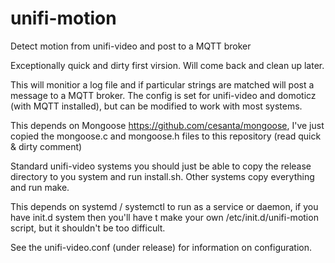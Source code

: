 # unifi-motion
Detect motion from unifi-video and post to a MQTT broker

Exceptionally quick and dirty first virsion.  Will come back and clean up later.

This will monitior a log file and if particular strings are matched will post a message to a MQTT broker.
The config is set for unifi-video and domoticz (with MQTT installed), but can be modified to work with most systems.

This depends on Mongoose https://github.com/cesanta/mongoose, I've just copied the mongoose.c and mongoose.h files to this repository (read quick & dirty comment)

Standard unifi-video systems you should just be able to copy the release directory to you system and run install.sh.
Other systems copy everything and run make.

This depends on systemd / systemctl to run as a service or daemon, if you have init.d system then you'll have t make your own /etc/init.d/unifi-motion script, but it shouldn't be too difficult.

See the unifi-video.conf (under release) for information on configuration.
